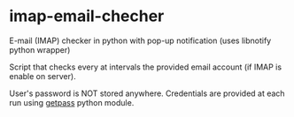 # imap-email-checher
E-mail (IMAP) checker in python with pop-up notification (uses libnotify python wrapper)

Script that checks every at intervals the provided email account (if IMAP is enable on server).

User's password is NOT stored anywhere. Credentials are provided at each run using [getpass](https://docs.python.org/2/library/getpass.html) python module.
  
  
